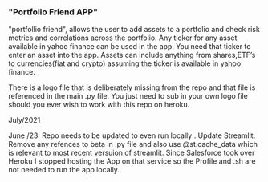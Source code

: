  ### "Portfolio Friend APP"

"portfollio friend", allows the user to add assets to a portfolio and check risk metrics and correlations across the portfolio. Any ticker for any asset available in yahoo finance can be used in the app. You need that ticker to enter an asset into the app. Assets can include anything from shares,ETF’s to currencies(fiat and crypto) assuming the ticker is available in yahoo finance.

There is a logo file that is deliberately missing from the repo and that file is referenced in the main .py file. You just need to sub in your own logo file should you ever wish to work with this repo on heroku.

July/2021



June /23: Repo needs to be updated to even run locally . Update Streamlit. Remove any refences to beta in .py file and also use @st.cache_data  which is relevant to most recent versuion of streamlit.  Since Salesforce took over Heroku I stopped hosting the App on that service so the Profile and .sh are not needed to run the app locally. 
